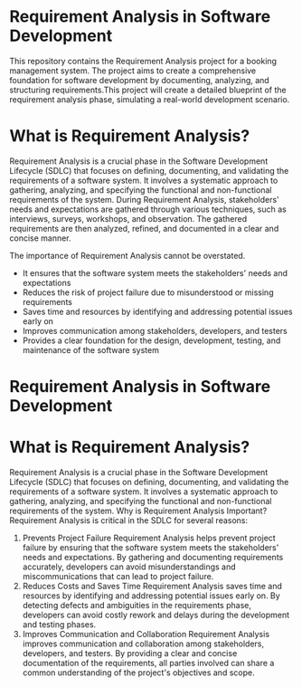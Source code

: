 # Requirement Analysis in Software Development
This repository contains the Requirement Analysis project for a booking management system. The project aims to create a comprehensive foundation for software development by documenting, analyzing, and structuring requirements.This project will create a detailed blueprint of the requirement analysis phase, simulating a real-world development scenario.

# What is Requirement Analysis?

Requirement Analysis is a crucial phase in the Software Development Lifecycle (SDLC) that focuses on defining, documenting, and validating the requirements of a software system. It involves a systematic approach to gathering, analyzing, and specifying the functional and non-functional requirements of the system.
During Requirement Analysis, stakeholders' needs and expectations are gathered through various techniques, such as interviews, surveys, workshops, and observation. The gathered requirements are then analyzed, refined, and documented in a clear and concise manner.

The importance of Requirement Analysis cannot be overstated.

* It ensures that the software system meets the stakeholders' needs and expectations
* Reduces the risk of project failure due to misunderstood or missing requirements
* Saves time and resources by identifying and addressing potential issues early on
* Improves communication among stakeholders, developers, and testers
* Provides a clear foundation for the design, development, testing, and maintenance of the software system

# Requirement Analysis in Software Development
# What is Requirement Analysis?
Requirement Analysis is a crucial phase in the Software Development Lifecycle (SDLC) that focuses on defining, documenting, and validating the requirements of a software system. It involves a systematic approach to gathering, analyzing, and specifying the functional and non-functional requirements of the system.
Why is Requirement Analysis Important?
Requirement Analysis is critical in the SDLC for several reasons:
1. Prevents Project Failure
Requirement Analysis helps prevent project failure by ensuring that the software system meets the stakeholders' needs and expectations. By gathering and documenting requirements accurately, developers can avoid misunderstandings and miscommunications that can lead to project failure.
2. Reduces Costs and Saves Time
Requirement Analysis saves time and resources by identifying and addressing potential issues early on. By detecting defects and ambiguities in the requirements phase, developers can avoid costly rework and delays during the development and testing phases.
3. Improves Communication and Collaboration
Requirement Analysis improves communication and collaboration among stakeholders, developers, and testers. By providing a clear and concise documentation of the requirements, all parties involved can share a common understanding of the project's objectives and scope.


